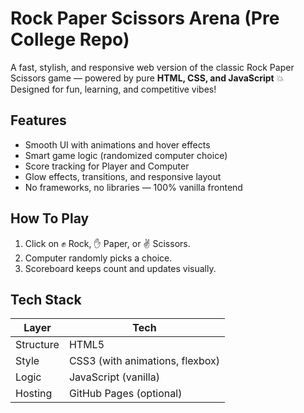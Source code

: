 # Rock Paper Scissors Arena (Pre College Repo)

A fast, stylish, and responsive web version of the classic Rock Paper Scissors game — powered by pure **HTML, CSS, and JavaScript** 💥  
Designed for fun, learning, and competitive vibes!

## Features

- Smooth UI with animations and hover effects
- Smart game logic (randomized computer choice)
- Score tracking for Player and Computer
- Glow effects, transitions, and responsive layout
- No frameworks, no libraries — 100% vanilla frontend

## How To Play

1. Click on ✊ Rock, ✋ Paper, or ✌️ Scissors.
2. Computer randomly picks a choice.
3. Scoreboard keeps count and updates visually.

## Tech Stack

| Layer     | Tech                            |
| --------- | ------------------------------- |
| Structure | HTML5                           |
| Style     | CSS3 (with animations, flexbox) |
| Logic     | JavaScript (vanilla)            |
| Hosting   | GitHub Pages (optional)         |
